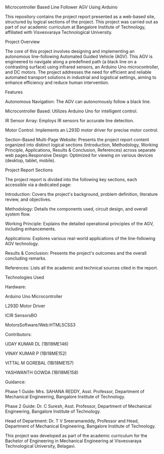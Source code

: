 Microcontroller Based Line Follower AGV Using Arduino

This repository contains the project report presented as a web-based site, structured by logical sections of the project. This project was carried out as part of our academic curriculum at Bangalore Institute of Technology, affiliated with Visvesvaraya Technological University.


Project Overview

The core of this project involves designing and implementing an autonomous line-following Automated Guided Vehicle (AGV). This AGV is engineered to navigate along a predefined path (a black line on a contrasting surface) using infrared sensors, an Arduino Uno microcontroller, and DC motors. The project addresses the need for efficient and reliable automated transport solutions in industrial and logistical settings, aiming to enhance efficiency and reduce human intervention.


Features

Autonomous Navigation: The AGV can autonomously follow a black line.

Microcontroller Based: Utilizes Arduino Uno for intelligent control.

IR Sensor Array: Employs IR sensors for accurate line detection.

Motor Control: Implements an L293D motor driver for precise motor control.

Section-Based Multi-Page Website: Presents the project report content organized into distinct logical sections (Introduction, Methodology, Working Principle, Applications, Results & Conclusion, References) across separate web pages.Responsive Design: Optimized for viewing on various devices (desktop, tablet, mobile).


Project Report Sections

The project report is divided into the following key sections, each accessible via a dedicated page:

Introduction: Covers the project's background, problem definition, literature review, and objectives.

Methodology: Details the components used, circuit design, and overall system flow.

Working Principle: Explains the detailed operational principles of the AGV, including enhancements.

Applications: Explores various real-world applications of the line-following AGV technology.

Results & Conclusion: Presents the project's outcomes and the overall concluding remarks.

References: Lists all the academic and technical sources cited in the report.


Technologies Used

Hardware:

Arduino Uno Microcontroller

L293D Motor Driver 

ICIR SensorsBO 

MotorsSoftware/Web:HTML5CSS3 


Contributors:

UDAY KUMAR DL (1BI18ME146)

VINAY KUMAR P (1BI18ME152)

VITTAL M GOREBAL (1BI18ME157)

YASHWANTH GOWDA (1BI18ME158)


Guidance:

Phase 1 Guide: Mrs. SAHANA REDDY, Asst. Professor, Department of Mechanical Engineering, Bangalore Institute of Technology.

Phase 2 Guide: Dr. C Suresh, Asst. Professor, Department of Mechanical Engineering, Bangalore Institute of Technology.

Head of Department: Dr. T V Sreeramareddy, Professor and Head, Department of Mechanical Engineering, Bangalore Institute of Technology.

This project was developed as part of the academic curriculum for the Bachelor of Engineering in Mechanical Engineering at Visvesvaraya Technological University, Belagavi.
